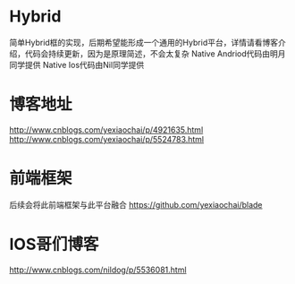 # Hybrid
简单Hybrid框的实现，后期希望能形成一个通用的Hybrid平台，详情请看博客介绍，代码会持续更新，因为是原理简述，不会太复杂
Native Andriod代码由明月同学提供
Native Ios代码由Nil同学提供

# 博客地址
http://www.cnblogs.com/yexiaochai/p/4921635.html
http://www.cnblogs.com/yexiaochai/p/5524783.html


# 前端框架
后续会将此前端框架与此平台融合
https://github.com/yexiaochai/blade


# IOS哥们博客
http://www.cnblogs.com/nildog/p/5536081.html


